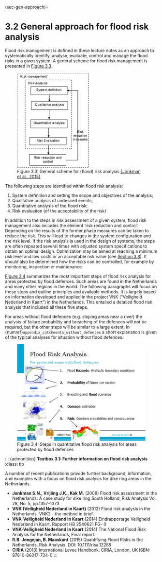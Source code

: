 (sec-gen-approach)=
# 3.2 General approach for flood risk analysis

Flood risk management is defined in these lecture notes as an approach to systematically identify, analyse, evaluate, control and manage the flood risks in a given system. A general scheme for flood risk management is presented in [Figure 3.3](#Fig:FR-analysis_scheme).

<a id="Fig:FR-analysis_scheme"></a>
<figure>
  <img src="./chapter3_figures/figh3_3.jpg" alt="General scheme for (flood) risk analysis">
  <figcaption>Figure 3.3: General scheme for (flood) risk analysis <a href="#Jonkman_et.al.2015">{Jonkman et al., 2015}</a></figcaption>
</figure>

The following steps are identified within flood risk analysis:
1. System definition and setting the scope and objectives of the analysis;
1. Qualitative analysis of undesired events;
1. Quantitative analysis of the flood risk;
1. Risk evaluation (of the acceptability of the risk)

In addition to the steps in risk assessment of a given system, flood risk management also includes the element ‘risk reduction and control’. Depending on the results of the former phase measures can be taken to reduce the risk. This will lead to changes in the system configuration and the risk level. If the risk analysis is used in the design of systems, the steps are often repeated several times with adjusted system specifications to obtain an optimal design. Optimization may be aimed at reaching a minimum risk level and low costs or an acceptable risk value (see [Section 3.8](sec-floodrisk-eval)). It should also be determined how the risks can be controlled, for example by monitoring, inspection or maintenance.

[Figure 3.4](#Fig:Steps_FR_analysis) summarizes the most important steps of flood risk analysis for areas protected by flood defences. Such areas are found in the Netherlands and many other regions in the world. The following paragraphs will focus on these steps and outline principles and available methods. It is largely based on information developed and applied in the project VNK (“Veiligheid Nederland in Kaart”) in the Netherlands. This entailed a detailed flood risk analysis that included all these five steps.

For areas without flood defences (e.g. sloping areas near a river) the analysis of failure probability and breaching of the defences will not be required, but the other steps will be similar to a large extent. In {numref}`appendix_catchments_without_defences` a short explanation is given of the typical analyses for situation without flood defences.

<a id="Fig:Steps_FR_analysis"></a>
<figure>
  <img src="./chapter3_figures/figh3_4.jpg" alt="Steps in quantitative flood risk analysis for areas protected by flood defences">
  <figcaption>Figure 3.4: Steps in quantitative flood risk analysis for areas protected by flood defences</figcaption>
</figure>

::: {admonition} **Textbox 3.1: Further information on flood risk analysis**
:class: tip

A number of recent publications provide further background, information, and examples with a focus on flood risk analysis for dike ring areas in the Netherlands.

- **Jonkman S.N., Vrijling J.K., Kok M.** (2008) Flood risk assessment in the Netherlands: A case study for dike ring South Holland, Risk Analysis Vol. 28, No. 5, pp.1357-1373
- **VNK (Veiligheid Nederland in Kaart)** (2012) Flood risk analysis in the Netherlands. VNK2 - the method in brief.
- **VNK-Veiligheid Nederland in Kaart** (2014) Eindrapportage Veiligheid Nederland in Kaart. Rapport HB 2540621 FG- 0
- **VNK-Veiligheid Nederland in Kaart** (2014) The National Flood Risk Analysis for the Netherlands, Final report.
- **R.B. Jongejan, B. Maaskant** (2015) Quantifying Flood Risks in the Netherlands. Risk Analysis. DOI: 10.1111/risa.12285
- **CIRIA** (2013) International Levee Handbook. CIRIA, London, UK ISBN: 978-0-86017-734-0
:::

